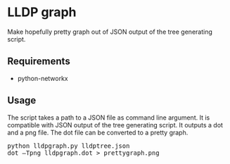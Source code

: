 LLDP graph
==========

Make hopefully pretty graph out of JSON output of the tree generating script.

Requirements
------------
* python-networkx

Usage
-----

The script takes a path to a JSON file as command line argument. It is compatible with JSON output of the tree generating script. It outputs a dot and a png file. The dot file can be converted to a pretty graph.
<pre>
python lldpgraph.py lldptree.json
dot –Tpng lldpgraph.dot > prettygraph.png
</pre>
